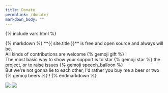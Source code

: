 ```yaml
---
title: Donate
permalink: /donate/
markdown_body: ""
---
```

{% include vars.html %}

<div class="markdown-body">{% markdown %}
**{{ site.title }}** is free and open source and always will be.<br />
All kinds of contributions are welcome {% gemoji gift %} !<br />
The most basic way to show your support is to star {% gemoji star %} the project, or to raise issues {% gemoji speech_balloon %}<br />
But we're not gonna lie to each other, I'd rather you buy me a beer or two {% gemoji beers %} !
{% endmarkdown %}<span></span></div>

<p>
  <a class="donate" title="Support me on Patreon" target="_blank" href="https://www.patreon.com/{{ site.patreon }}"><img src="{{ site.baseurl }}/img/patreon.png" /></a>
  <a class="donate" title="Paypal Donate" target="_blank" href="https://www.paypal.me/{{ site.paypal }}"><img src="{{ site.baseurl }}/img/paypal-donate.png" /></a>
</p>